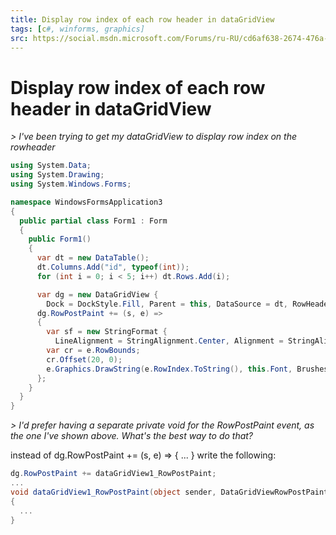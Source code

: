 ```yaml
---
title: Display row index of each row header in dataGridView
tags: [c#, winforms, graphics]
src: https://social.msdn.microsoft.com/Forums/ru-RU/cd6af638-2674-476a-b481-83865ba0e26b/display-row-index-of-each-row-header-in-datagridview?forum=csharpgeneral
---
```

# Display row index of each row header in dataGridView
*> I've been trying to get my dataGridView to display row index on the rowheader*
```c#
using System.Data;
using System.Drawing;
using System.Windows.Forms;

namespace WindowsFormsApplication3
{
  public partial class Form1 : Form
  {
    public Form1()
    {
      var dt = new DataTable();
      dt.Columns.Add("id", typeof(int));
      for (int i = 0; i < 5; i++) dt.Rows.Add(i);

      var dg = new DataGridView { 
        Dock = DockStyle.Fill, Parent = this, DataSource = dt, RowHeadersWidth = 40 };
      dg.RowPostPaint += (s, e) =>
      {
        var sf = new StringFormat { 
          LineAlignment = StringAlignment.Center, Alignment = StringAlignment.Near};
        var cr = e.RowBounds;
        cr.Offset(20, 0);
        e.Graphics.DrawString(e.RowIndex.ToString(), this.Font, Brushes.Red, cr, sf);
      };
    }
  }
}
```
*> I'd prefer having a separate private void for the RowPostPaint event, as the one I've shown above. What's the best way to do that?*

instead of dg.RowPostPaint += (s, e) => { ... }
write the following:
```c#
dg.RowPostPaint += dataGridView1_RowPostPaint;
...
void dataGridView1_RowPostPaint(object sender, DataGridViewRowPostPaintEventArgs e)
{
  ...
}
```
